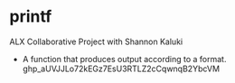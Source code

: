 # printf
ALX Collaborative Project with Shannon Kaluki
- A function that produces output according to a format.
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
